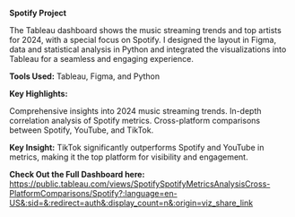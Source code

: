 **Spotify Project**

The Tableau dashboard shows the music streaming trends and top artists for 2024, with a special focus on Spotify. I designed the layout in Figma, data and statistical analysis in Python and integrated the visualizations into Tableau for a seamless and engaging experience.

**Tools Used:** Tableau, Figma, and Python

**Key Highlights:**

Comprehensive insights into 2024 music streaming trends.
In-depth correlation analysis of Spotify metrics.
Cross-platform comparisons between Spotify, YouTube, and TikTok.

**Key Insight:** TikTok significantly outperforms Spotify and YouTube in metrics, making it the top platform for visibility and engagement.

**Check Out the Full Dashboard here:** https://public.tableau.com/views/SpotifySpotifyMetricsAnalysisCross-PlatformComparisons/Spotify?:language=en-US&:sid=&:redirect=auth&:display_count=n&:origin=viz_share_link
